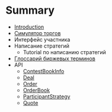# Summary

* [Introduction](README.md)
* [Симулятор торгов](docs/simulator.md)
* Интерфейс участника
* Написание стратегий
   * Tutorial по написанию стратегий
* [Глоссарий биржевых терминов](docs/exchange_terms.md)
* API
   * [ContestBookInfo](api/ContestBookInfo.md)
   * [Deal](api/Deal.md)
   * [Order](api/Order.md)
   * [OrderBook](api/OrderBook.md)
   * [ParticipantStrategy](api/ParticipantStrategy.md)
   * [Quote](api/Quote.md)

